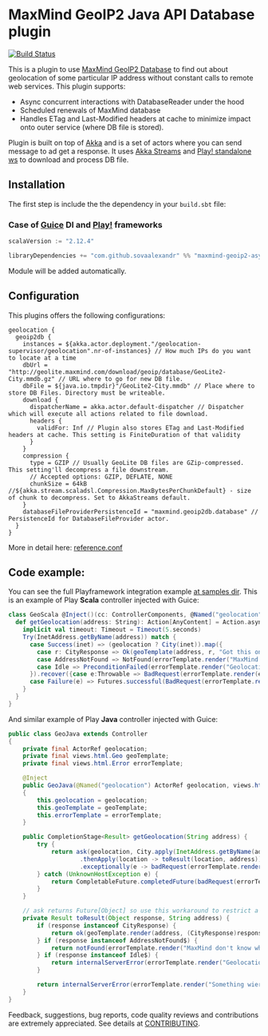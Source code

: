
# MaxMind GeoIP2 Java API Database plugin

[![Build Status](https://travis-ci.org/sovaalexandr/maxmind-geoip2-async.svg)](https://travis-ci.org/sovaalexandr/maxmind-geoip2-async)

This is a plugin to use [MaxMind GeoIP2 Database](https://github.com/maxmind/GeoIP2-java#database-usage) to find out about geolocation of some particular IP address without constant calls to remote web services.
This plugin supports:

 - Async concurrent interactions with DatabaseReader under the hood
 - Scheduled renewals of MaxMind database
 - Handles ETag and Last-Modified headers at cache to minimize impact onto outer service (where DB file is stored).

Plugin is built on top of [Akka](https://akka.io/) and is a set of actors where you can send message to ad get a response.
It uses [Akka Streams](https://doc.akka.io/docs/akka/current/scala/stream/index.html) and [Play! standalone ws](https://github.com/playframework/play-ws) to download and process DB file.

## Installation

The first step is include the the dependency in your `build.sbt` file:

### Case of [Guice](https://github.com/google/guice) DI and [Play!](https://www.playframework.com/) frameworks

```scala
scalaVersion := "2.12.4"

libraryDependencies += "com.github.sovaalexandr" %% "maxmind-geoip2-async-guice" % "1.0.0"
```

Module will be added automatically.

## Configuration

This plugins offers the following configurations:
```
geolocation {
  geoip2db {
    instances = ${akka.actor.deployment."/geolocation-supervisor/geolocation".nr-of-instances} // How much IPs do you want to locate at a time
    dbUrl = "http://geolite.maxmind.com/download/geoip/database/GeoLite2-City.mmdb.gz" // URL where to go for new DB file.
    dbFile = ${java.io.tmpdir}"/GeoLite2-City.mmdb" // Place where to store DB Files. Directory must be writeable.
    download {
      dispatcherName = akka.actor.default-dispatcher // Dispatcher which will execute all actions related to file download.
      headers {
        validFor: Inf // Plugin also stores ETag and Last-Modified headers at cache. This setting is FiniteDuration of that validity
      }
    }
    compression {
      type = GZIP // Usually GeoLite DB files are GZip-compressed. This setting'll decompress a file downstream.
      // Accepted options: GZIP, DEFLATE, NONE
      chunkSize = 64kB //${akka.stream.scaladsl.Compression.MaxBytesPerChunkDefault} - size of chunk to decompress. Set to AkkaStreams default.
    }
    databaseFileProviderPersistenceId = "maxmind.geoip2db.database" // PersistenceId for DatabaseFileProvider actor. 
  }
}
```
More in detail here: [reference.conf](https://github.com/sovaalexandr/maxmind-geoip2-async/blob/master/maxmind-geoip2-async/src/main/resources/reference.conf)

## Code example:

You can see the full Playframework integration example [at samples dir](https://github.com/sovaalexandr/maxmind-geoip2-async/blob/master/sample/play).
This is an example of Play **Scala** controller injected with Guice:

```scala
class GeoScala @Inject()(cc: ControllerComponents, @Named("geolocation") geolocation: ActorRef, geoTemplate: Geo, errorTemplate: Error)(implicit ec: ExecutionContext) extends AbstractController(cc) {
  def getGeolocation(address: String): Action[AnyContent] = Action.async {
    implicit val timeout: Timeout = Timeout(5.seconds)
    Try(InetAddress.getByName(address)) match {
      case Success(inet) => (geolocation ? City(inet)).map({
        case r: CityResponse => Ok(geoTemplate(address, r, "Got this one:"))
        case AddressNotFound => NotFound(errorTemplate.render("MaxMind don't know where is it"))
        case Idle => PreconditionFailed(errorTemplate.render("Geolocation is warming-up. Maybe after restart or there is a file renewal. Try a bit later."))
      }).recover({case e:Throwable => BadRequest(errorTemplate.render(e.getMessage))})
      case Failure(e) => Futures.successful(BadRequest(errorTemplate.render(e.getMessage)))
    }
  }
}
```

And similar example of Play **Java** controller injected with Guice:

```java
public class GeoJava extends Controller
{
    private final ActorRef geolocation;
    private final views.html.Geo geoTemplate;
    private final views.html.Error errorTemplate;

    @Inject
    public GeoJava(@Named("geolocation") ActorRef geolocation, views.html.Geo geoTemplate, views.html.Error errorTemplate)
    {
        this.geolocation = geolocation;
        this.geoTemplate = geoTemplate;
        this.errorTemplate = errorTemplate;
    }

    public CompletionStage<Result> getGeolocation(String address) {
        try {
            return ask(geolocation, City.apply(InetAddress.getByName(address)), 5000L)
                    .thenApply(location -> toResult(location, address))
                    .exceptionally(e -> badRequest(errorTemplate.render(e.getMessage())));
        } catch (UnknownHostException e) {
            return CompletableFuture.completedFuture(badRequest(errorTemplate.render(e.getMessage())));
        }
    }

    // ask returns Future[Object] so use this workaround to restrict a return type.
    private Result toResult(Object response, String address) {
        if (response instanceof CityResponse) {
            return ok(geoTemplate.render(address, (CityResponse)response, "Got this one:"));
        } if (response instanceof AddressNotFound$) {
            return notFound(errorTemplate.render("MaxMind don't know where is it"));
        } if (response instanceof Idle$) {
            return internalServerError(errorTemplate.render("Geolocation is warming-up. Maybe after restart or there is a file renewal. Try a bit later."));
        }

        return internalServerError(errorTemplate.render("Something wierd have returned: "+response.getClass().toString()));
    }
}
```

Feedback, suggestions, bug reports, code quality reviews and contributions are extremely appreciated.
See details at [CONTRIBUTING](https://github.com/sovaalexandr/maxmind-geoip2-async/blob/master/CONTRIBUTING.md).
